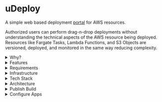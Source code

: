 # uDeploy #

A simple web based deployment [portal](/docs/PORTAL.md) for AWS resources. 

Authorized users can perform drag-n-drop deployments without understanding the technical aspects of the AWS resource being deployed. Resources like Fargate Tasks, Lambda Functions, and S3 Objects are versioned, deployed, and monitored in the same way reducing complexity.

<details>
  <summary>Why?</summary>

### Goals ###

* Create portal to deploy and monitor AWS resources
* Enable consitent application versioning across multiple AWS resource types
* Secure deployments by application and/or environment
* Allow simple drag-n-drop deployments
* Provide high level environment resource notifications and troubleshooting
* Make projects searchable for quick access to details, versions, and documentation
* Improve resource monitoring and interaction for integration partners
* Support authetication with any OAuth2 API
* Enable deployment workflow innovation (avoid third-party timelines)
* Centralize navigation to project resources by linking to scrum boards, config tools, and project documentation
* Assist projects transitioning from [Harbor UI](https://github.com/turnerlabs/harbor-ui)

### Non-Goals ###

* Duplicate AWS console functionality
* Implement continuous integration features
* Display or modify infrastructure
* Replace existing CI/CD piplines

</details>


<details>
  <summary>Features</summary>

|| Fargate Service | Fargate Task | Lambda Function | S3 Contents ||
|---|---|---|---|---|---|
|Multiple Accounts|:white_check_mark:|:white_check_mark:|:white_check_mark:|:white_check_mark:|Manages AWS resources accross multiple accounts with a single portal. |
|Authentication|:white_check_mark:|:white_check_mark:|:white_check_mark:|:white_check_mark:|Supports OAuth2 for authenticating users. |
|Authorization|:white_check_mark:|:white_check_mark:|:white_check_mark:|:white_check_mark:|Supports role based user permissions for editing and deploying environment instances. |
|View Instance Version|:white_check_mark:|:white_check_mark:|:white_check_mark:|:white_check_mark:|Provides a view into an instance's deployed version details.|
|View Instance Status|:white_check_mark:|:white_check_mark:|:white_check_mark:|:white_check_mark:|Provides a view into an instances status showing deployments in progress, erroring containers or lambdas, and scaling services and tasks.|
|View Instance Tasks|:white_check_mark:|:white_check_mark:|||Provides a view into what version of a service's tasks are starting or stopping at any given moment.|
|Deploy Version|:white_check_mark:|:white_check_mark:|:white_check_mark:|:white_check_mark:|Allows drag and drop deployments for all supported AWS resources.|
|Start Instance|:white_check_mark:|:white_check_mark:|:white_check_mark:||Supports quickly starting a stopped service or task.|
|Scale Instance|:white_check_mark:|:white_check_mark:|:white_check_mark:||Supports quickly scaling any service or task.|
|Stop Instance|:white_check_mark:|:white_check_mark:|||Supports quickly  stopping a running service or task.|
|Deployment Notifications|:white_check_mark:|:white_check_mark:|:white_check_mark:|:white_check_mark:|Sends SNS notifications for AWS resource deployments and other changes in status.|
|Error Notifications|:white_check_mark:|:white_check_mark:|:white_check_mark:||Sends SNS notifications for AWS resource errors. |
|Audit Deployments|:white_check_mark:|:white_check_mark:|:white_check_mark:|:white_check_mark:|Tracks user deployments via an audit trail.|
|Quick Linking|:white_check_mark:|:white_check_mark:|:white_check_mark:|:white_check_mark:|Provides direct links to AWS logs, GitHub commits, Jira stories, and many more without browsing through the websites.|
|Deployment Propagation|:white_check_mark:|:white_check_mark:|:white_check_mark:|:white_check_mark:|Provides option for automatically pushing deployments to QA, UAT, or PROD without user interaction keeping environments in sync.|
|Environment Migration|:white_check_mark:|:white_check_mark:|:white_check_mark:|:white_check_mark:|Supports configuring specific environment variables to be automatically migrated between environments.|
|GitHub Integration|:white_check_mark:|:white_check_mark:|:white_check_mark:|:white_check_mark:|Provides a quick view into version changes before and after deployments.|
|Projects|:white_check_mark:|:white_check_mark:|:white_check_mark:|:white_check_mark:|Allows applications to be grouped by projects for organization and function.|

Supported Browser: Chrome 

</details>

<details>
  <summary>Requirements</summary>

### Instalation ###

|Tool|Version|
|-|-|
|terraform|v0.12|
|docker-compose|v1.24|
|aws cli|v1.16|
|cstore|v3.6|

### Operational ###

|Service|Platform|Purpose|
|-|-|-|
|Route53|AWS|DNS (SSL)|
|ECS Fargate|AWS|Docker Container|
|SQS|AWS|Notifications|
|CloudWatch|AWS|Notifications|
|MongoDB|Atlas|Store|
|OAuth2 Provider|[Azure](docs/OAUTH_AZURE.md)|User Authentication|

</details>

<details>
  <summary>Infrastructure</summary>

* [Local](/docs/START.md)
* [Fargate](/docs/SETUP.md)
  
</details>

<details>
  <summary>Tech Stack</summary>

- Client
    - Bulma (css)
    - Vue.js (javascript)
- Server
    - Echo (go)
- Database
    - MongoDB

</details>

<details>
  <summary>Architecture</summary>

The portal functions as a passive monitoring and active deployment platform. The architecture diagram is divided into two sections, monitoring and user actions.

![uDeploy Architecture](/image/architecture.png "uDeploy Architecture")

</details>

<details>
  <summary>Publish Build</summary>

NOTE: semver tag format required `v1.0.0-rc`
```bash
$ git tag {{TAG}}
$ git push origin {{TAG}}
```
Once the GitHub Actions build is complete the Docker image tagged {{TAG}} release will be published to Quay.io. 
</details>

<details>
  <summary>Configure Apps</summary>

Step by step instructions for configuring applications in a running instance of the portal.

* [Lambda Function](/docs/guides/lambda/README.md)
* [Fargate Task](/docs/guides/fargate/README.md)

</details>